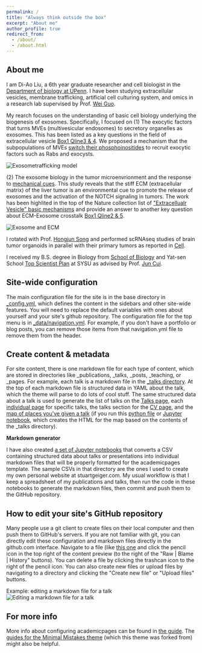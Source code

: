 ```yaml
---
permalink: /
title: "Always think outside the box"
excerpt: "About me"
author_profile: true
redirect_from: 
  - /about/
  - /about.html
---
```


About me
------
I am Di-Ao Liu, a 6th year graduate researcher and cell biologist in the [Department of biology at UPenn](https://www.bio.upenn.edu/). I have been studying extracellular vesicles, membrane trafficking, artificial cell culturing system, and omics in a research lab supervised by Prof. [Wei Guo](https://www.bio.upenn.edu/people/wei-guo). 

My rearch focuses on the understanding of basic cell biology underlying the biogenesis of exosomes. Specifically, I focused on 
(1) The exocytic factors that turns MVEs (multivesicular endosomes) to secretory organelles as exosomes. This has been listed as a key questions in the field of extracellular vesicle [Box1 Qline3 & 4](https://www.nature.com/articles/s41580-022-00460-3). We proposed a mechanism that the subpopulations of MVEs [switch their phosphoinositides](https://www.nature.com/articles/s41467-023-42661-0) to recruit exocytic factors such as Rabs and exocysts. 

![Exosometrafficking model](images/exosometrafficking.png)

(2) The exosome biology in the tumor microenvrionment and the response to [mechanical cues](https://www.nature.com/articles/s41556-023-01092-1). This study reveals that the stiff ECM (extracellular matrix) of the liver tumor is an environmental cue to promote the release of exosomes and the activation of the NOTCH signaling in tumors. The work has been highlited in the top of the Nature collection list of ["Extracellualr Vesicle" basic mechanisms](https://www.nature.com/collections/hjjfdgedbg) and provide an answer to another key question about ECM-Exosome crosstalk [Box1 Qline2 & 5](https://www.nature.com/articles/s41580-022-00460-3). 

![Exosome and ECM](images/stiffnessexosomemodel.png)

I rotated with Prof. [Hongjun Song](https://www.med.upenn.edu/songlab/) and performed scRNAseq studies of brain tumor organoids in parallel with their primary tumors as reported in [Cell](https://www.med.upenn.edu/songlab/assets/user-content/documents/Cell_Dec2019.pdf). 

I received my B.S. degree in Biology from [School of Biology](https://lifesciences.sysu.edu.cn/) and Yat-sen School [Top Scientist Plan](http://en.moe.gov.cn/features/PressAndInterview/Pressreleases/202001/t20200117_415852.html) at SYSU as advised by Prof. [Jun Cui](https://www.researchgate.net/profile/Jun-Cui-10). 






Site-wide configuration
------
The main configuration file for the site is in the base directory in [_config.yml](https://github.com/academicpages/academicpages.github.io/blob/master/_config.yml), which defines the content in the sidebars and other site-wide features. You will need to replace the default variables with ones about yourself and your site's github repository. The configuration file for the top menu is in [_data/navigation.yml](https://github.com/academicpages/academicpages.github.io/blob/master/_data/navigation.yml). For example, if you don't have a portfolio or blog posts, you can remove those items from that navigation.yml file to remove them from the header. 

Create content & metadata
------
For site content, there is one markdown file for each type of content, which are stored in directories like _publications, _talks, _posts, _teaching, or _pages. For example, each talk is a markdown file in the [_talks directory](https://github.com/academicpages/academicpages.github.io/tree/master/_talks). At the top of each markdown file is structured data in YAML about the talk, which the theme will parse to do lots of cool stuff. The same structured data about a talk is used to generate the list of talks on the [Talks page](https://academicpages.github.io/talks), each [individual page](https://academicpages.github.io/talks/2012-03-01-talk-1) for specific talks, the talks section for the [CV page](https://academicpages.github.io/cv), and the [map of places you've given a talk](https://academicpages.github.io/talkmap.html) (if you run this [python file](https://github.com/academicpages/academicpages.github.io/blob/master/talkmap.py) or [Jupyter notebook](https://github.com/academicpages/academicpages.github.io/blob/master/talkmap.ipynb), which creates the HTML for the map based on the contents of the _talks directory).

**Markdown generator**

I have also created [a set of Jupyter notebooks](https://github.com/academicpages/academicpages.github.io/tree/master/markdown_generator
) that converts a CSV containing structured data about talks or presentations into individual markdown files that will be properly formatted for the academicpages template. The sample CSVs in that directory are the ones I used to create my own personal website at stuartgeiger.com. My usual workflow is that I keep a spreadsheet of my publications and talks, then run the code in these notebooks to generate the markdown files, then commit and push them to the GitHub repository.

How to edit your site's GitHub repository
------
Many people use a git client to create files on their local computer and then push them to GitHub's servers. If you are not familiar with git, you can directly edit these configuration and markdown files directly in the github.com interface. Navigate to a file (like [this one](https://github.com/academicpages/academicpages.github.io/blob/master/_talks/2012-03-01-talk-1.md) and click the pencil icon in the top right of the content preview (to the right of the "Raw | Blame | History" buttons). You can delete a file by clicking the trashcan icon to the right of the pencil icon. You can also create new files or upload files by navigating to a directory and clicking the "Create new file" or "Upload files" buttons. 

Example: editing a markdown file for a talk
![Editing a markdown file for a talk](/images/editing-talk.png)

For more info
------
More info about configuring academicpages can be found in [the guide](https://academicpages.github.io/markdown/). The [guides for the Minimal Mistakes theme](https://mmistakes.github.io/minimal-mistakes/docs/configuration/) (which this theme was forked from) might also be helpful.
